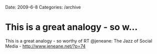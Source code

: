 Date: 2009-6-8
Categories: /archive

# This is a great analogy - so w...

This is a great analogy - so worthy of RT @jeneane: The Jazz of Social Media - <a href="http://www.jeneane.net/?p=74" rel="nofollow">http://www.jeneane.net/?p=74</a>
